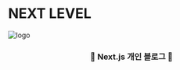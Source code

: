 # NEXT LEVEL

![logo](https://github.com/donghun-k/next-level/assets/60064471/77e4f6a1-e2ed-4498-98c6-ce2c985b0f1b)

<h3 align="center">📝 Next.js 개인 블로그 📝</h3>
